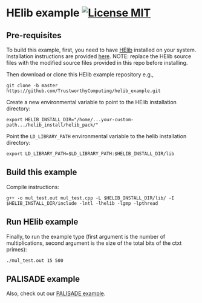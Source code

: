 # HElib example [![License MIT][badge-license]](LICENSE)

## Pre-requisites

To build this example, first, you need to have [HElib](https://github.com/homenc/HElib) installed on your system. Installation instructions are provided [here](https://github.com/homenc/HElib/blob/master/INSTALL.md). NOTE: replace the HElib source files with the modified source files provided in this repo
before installing.

Then download or clone this HElib example repository e.g.,
```
git clone -b master https://github.com/TrustworthyComputing/helib_example.git
```

Create a new environmental variable to point to the HElib installation directory:
```
export HELIB_INSTALL_DIR="/home/...your-custom-path.../helib_install/helib_pack/"
```

Point the `LD_LIBRARY_PATH` environmental variable to the helib installation directory:
```
export LD_LIBRARY_PATH=$LD_LIBRARY_PATH:$HELIB_INSTALL_DIR/lib
```

## Build this example

Compile instructions:
```
g++ -o mul_test.out mul_test.cpp -L $HELIB_INSTALL_DIR/lib/ -I $HELIB_INSTALL_DIR/include -lntl -lhelib -lgmp -lpthread
```

## Run HElib example
Finally, to run the example type (first argument is the number of multiplications, second argument is the size of the total bits of the ctxt primes):
```
./mul_test.out 15 500
```

## PALISADE example
Also, check out our [PALISADE example](https://github.com/TrustworthyComputing/palisade_example).

[badge-license]: https://img.shields.io/badge/license-MIT-green.svg?style=flat-square
